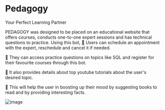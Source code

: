 # Pedagogy
Your Perfect Learning Partner

   PEDAGOGY was designed to be placed on an educational website that offers courses, conducts one-to-one expert sessions and has technical questions to practice. Using this bot, 
   💫 Users can schedule an appointment with the expert, reschedule and cancel it if needed.
   
   💫 They can access practice questions on topics like SQL and register for their favourite courses through this bot. 
   
   💫 It also provides details about top youtube tutorials about the user's desired topic. 
   
   💫 This will help the user in boosting up their mood by suggesting books to read and by providing interesting facts.


![image](https://user-images.githubusercontent.com/76595809/203378944-1860966c-4bc0-4426-96c5-f0ae23511eb8.png)

